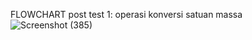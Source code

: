 FLOWCHART post test 1: operasi konversi satuan massa
![Screenshot (385)](https://github.com/davinasi/post-test-davina-1/assets/144905548/aea5dafb-8c97-438f-989e-495ae861caca)
